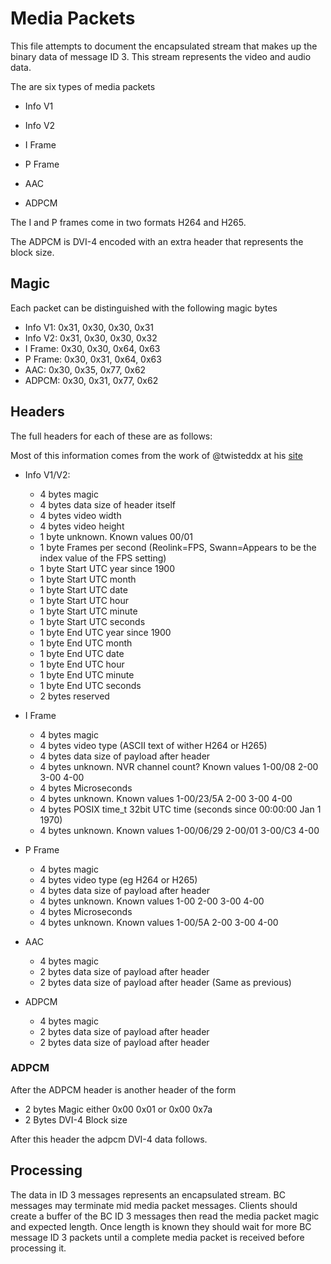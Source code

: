 # Media Packets

This file attempts to document the encapsulated stream that makes up the binary
data of message ID 3. This stream represents the video and audio data.

The are six types of media packets

- Info V1

- Info V2

- I Frame

- P Frame

- AAC

- ADPCM

The I and P frames come in two formats H264 and H265.

The ADPCM is DVI-4 encoded with an extra header that represents the block size.

## Magic

Each packet can be distinguished with the following magic bytes

- Info V1: 0x31, 0x30, 0x30, 0x31
- Info V2: 0x31, 0x30, 0x30, 0x32
- I Frame: 0x30, 0x30, 0x64, 0x63
- P Frame: 0x30, 0x31, 0x64, 0x63
- AAC:  0x30, 0x35, 0x77, 0x62
- ADPCM: 0x30, 0x31, 0x77, 0x62


## Headers

The full headers for each of these are as follows:

Most of this information comes from the work of @twisteddx at his
[site](https://www.wasteofcash.com/BCConvert/BC_fileformat.txt)

- Info V1/V2:

  - 4 bytes magic
  - 4 bytes data size of header itself
  - 4 bytes video width
  - 4 bytes video height
  - 1 byte unknown. Known values 00/01
  - 1 byte Frames per second (Reolink=FPS, Swann=Appears to be the index value of the FPS setting)
  - 1 byte Start UTC year since 1900
  - 1 byte Start UTC month
  - 1 byte Start UTC date
  - 1 byte Start UTC hour
  - 1 byte Start UTC minute
  - 1 byte Start UTC seconds
  - 1 byte End UTC year since 1900
  - 1 byte End UTC month
  - 1 byte End UTC date
  - 1 byte End UTC hour
  - 1 byte End UTC minute
  - 1 byte End UTC seconds
  -  2 bytes reserved

- I Frame

  - 4 bytes magic
  - 4 bytes video type (ASCII text of wither H264 or H265)
  - 4 bytes data size of payload after header
  - 4 bytes unknown. NVR channel count? Known values 1-00/08 2-00 3-00 4-00
  - 4 bytes Microseconds
  - 4 bytes unknown. Known values 1-00/23/5A 2-00 3-00 4-00
  - 4 bytes POSIX time_t 32bit UTC time (seconds since 00:00:00 Jan 1 1970)
  - 4 bytes unknown. Known values 1-00/06/29 2-00/01 3-00/C3 4-00

- P Frame
  - 4 bytes magic
  - 4 bytes video type (eg H264 or H265)
  - 4 bytes data size of payload after header
  - 4 bytes unknown. Known values 1-00 2-00 3-00 4-00
  - 4 bytes Microseconds
  - 4 bytes unknown. Known values 1-00/5A 2-00 3-00 4-00

- AAC

  - 4 bytes magic
  - 2 bytes data size of payload after header
  - 2 bytes data size of payload after header (Same as previous)

- ADPCM

  - 4 bytes magic
  - 2 bytes data size of payload after header
  - 2 bytes data size of payload after header

### ADPCM

After the ADPCM header is another header of the form

- 2 bytes Magic either 0x00 0x01 or 0x00 0x7a
- 2 Bytes DVI-4 Block size

After this header the adpcm DVI-4 data follows.

## Processing

The data in ID 3 messages represents an encapsulated stream. BC messages may
terminate mid media packet messages. Clients should create a buffer of the
BC ID 3 messages then read the media packet magic and expected length. Once
length is known they should wait for more BC message ID 3 packets until a
complete media packet is received before processing it.
